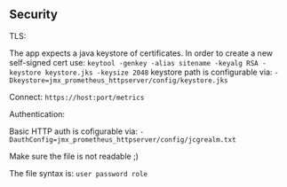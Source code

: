 ## Security

TLS:

The app expects a java keystore of certificates.
In order to create a new self-signed cert use:
`keytool -genkey -alias sitename -keyalg RSA -keystore keystore.jks -keysize 2048`
keystore path is configurable via:
`-Dkeystore=jmx_prometheus_httpserver/config/keystore.jks`


Connect: `https://host:port/metrics`

Authentication:

Basic HTTP auth is cofigurable via:
`-DauthConfig=jmx_prometheus_httpserver/config/jcgrealm.txt`

Make sure the file is not readable ;)

The file syntax is:
`user password role`
